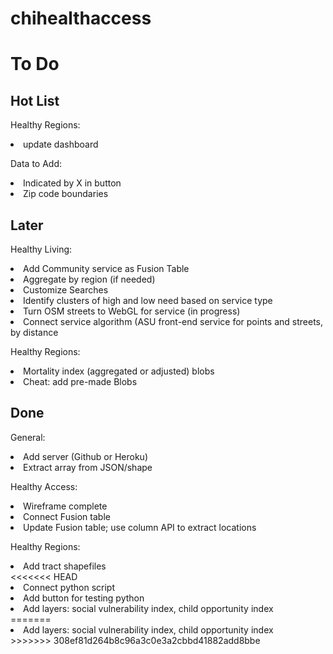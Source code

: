 # chihealthaccess



# To Do

## Hot List

Healthy Regions:
<li> update dashboard </li>

Data to Add:
<li> Indicated by X in button </li>
<li> Zip code boundaries </li>


## Later

Healthy Living:
<li> Add Community service as Fusion Table </li>
<li> Aggregate by region (if needed) </li>
<li> Customize Searches </li>
<li> Identify clusters of high and low need based on service type </li>
<li> Turn OSM streets to WebGL for service (in progress) </li>
<li> Connect service algorithm (ASU front-end service for points and streets, by distance </li>

Healthy Regions:
<li> Mortality index (aggregated or adjusted) blobs </li>
<li> Cheat: add pre-made Blobs </li>

## Done

General:
<li> Add server (Github or Heroku) </li>
<li> Extract array from JSON/shape </li>

Healthy Access:
<li> Wireframe complete </li>
<li> Connect Fusion table </li>
<li> Update Fusion table; use column API to extract locations </li>

Healthy Regions:
<li> Add tract shapefiles </li>
<<<<<<< HEAD
<li> Connect python script </li>
<li> Add button for testing python </li>
<li> Add layers: social vulnerability index, child opportunity index </li>
=======
<li> Add layers: social vulnerability index, child opportunity index </li>
>>>>>>> 308ef81d264b8c96a3c0e3a2cbbd41882add8bbe
